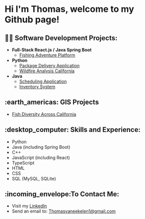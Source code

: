 <h1>Hi I'm Thomas, welcome to my Github page!<br/></h1>

<h2>👨‍💻 Software Development Projects:</h2>

- <b>Full-Stack React.js / Java Spring Boot</b>
  - [Fishing Adventure Platform](https://github.com/ThomasVan2/Fullstack-Fishing-Application.git)
- <b>Python</b>
  - [Package Delivery Application](https://github.com/ThomasVan2/Package-Delivery-Application)
  - [Wildfire Analysis California](https://github.com/ThomasVan2/Wildfire_CA)
- <b>Java</b>
  - [Scheduling Application](https://github.com/ThomasVan2/Scheduling-Application)
  - [Inventory System](https://github.com/ThomasVan2/Inventory-System)
 
<h2>:earth_americas: GIS Projects</h2>
<ul>
  <li><a href="https://github.com/ThomasVan2/Fish-Diversity-Patterns-Across-California.git">Fish Diversity Across California</a></li>
</ul>



<h2>:desktop_computer: Skills and Experience: </h2>

* Python
* Java (including Spring Boot)
* C++
* JavaScript (including React)
* TypeScript
* HTML
* CSS
* SQL (MySQL, SQLite)

<h2>:incoming_envelope:To Contact Me:</h2>

* Visit my <a href="https://www.linkedin.com/in/thomas-v-073585237/">LinkedIn</a>
* Send an email to: Thomasvaneekelen1@gmail.com


